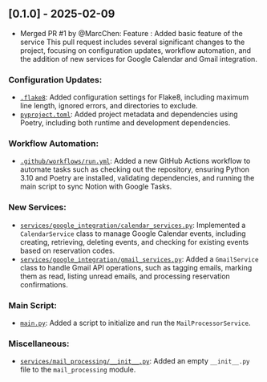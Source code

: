 ## [0.1.0] - 2025-02-09
- Merged PR #1 by @MarcChen: Feature : Added basic feature of the service 
This pull request includes several significant changes to the project, focusing on configuration updates, workflow automation, and the addition of new services for Google Calendar and Gmail integration.

### Configuration Updates:
* [`.flake8`](diffhunk://#diff-6951dbb399883798a226c1fb496fdb4183b1ab48865e75eddecf6ceb6cf46442R1-R11): Added configuration settings for Flake8, including maximum line length, ignored errors, and directories to exclude.
* [`pyproject.toml`](diffhunk://#diff-50c86b7ed8ac2cf95bd48334961bf0530cdc77b5a56f852c5c61b89d735fd711R1-R33): Added project metadata and dependencies using Poetry, including both runtime and development dependencies.

### Workflow Automation:
* [`.github/workflows/run.yml`](diffhunk://#diff-a3ddd7238fc6e36daeb0ef76e93fe15cc87824bd3299888075210c5ca6a474d3R1-R108): Added a new GitHub Actions workflow to automate tasks such as checking out the repository, ensuring Python 3.10 and Poetry are installed, validating dependencies, and running the main script to sync Notion with Google Tasks.

### New Services:
* [`services/google_integration/calendar_services.py`](diffhunk://#diff-c7f9db28c79275a0e196974bd022be6e4429bb6f5559ff021e643c0425d9df51R1-R199): Implemented a `CalendarService` class to manage Google Calendar events, including creating, retrieving, deleting events, and checking for existing events based on reservation codes.
* [`services/google_integration/gmail_services.py`](diffhunk://#diff-56e00a66c727615e2c7dc860090ab5b71b5e798314479f5137c9686478422c46R1-R244): Added a `GmailService` class to handle Gmail API operations, such as tagging emails, marking them as read, listing unread emails, and processing reservation confirmations.

### Main Script:
* [`main.py`](diffhunk://#diff-b10564ab7d2c520cdd0243874879fb0a782862c3c902ab535faabe57d5a505e1R1-R5): Added a script to initialize and run the `MailProcessorService`.

### Miscellaneous:
* [`services/mail_processing/__init__.py`](diffhunk://#diff-065145409c352805812a26bcd8495b7fa58f65f22fd0690a64df96841b68b3b5R1-R2): Added an empty `__init__.py` file to the `mail_processing` module.

